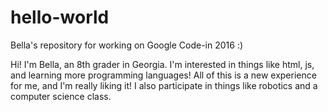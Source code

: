 # hello-world
Bella's repository for working on Google Code-in 2016 :)

Hi! I'm Bella, an 8th grader in Georgia. I'm interested in things like html, js, and learning more programming languages! All of this is a new experience for me, and I'm really liking it! I also participate in things like robotics and a computer science class. 
